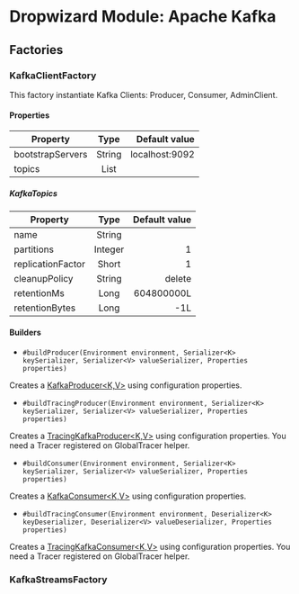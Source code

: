 # Dropwizard Module: Apache Kafka

## Factories

### KafkaClientFactory

This factory instantiate Kafka Clients: Producer, Consumer, AdminClient.

#### Properties

| Property         | Type             | Default value  |
| ---------------- |:----------------:| --------------:|
| bootstrapServers | String           | localhost:9092 |
| topics           | List<KafkaTopic> |                |

##### KafkaTopics

| Property          | Type       | Default value  |
| ----------------- |:----------:| --------------:|
| name              | String     |                |
| partitions        | Integer    | 1              |
| replicationFactor | Short      | 1              |
| cleanupPolicy     | String     | delete         |
| retentionMs       | Long       | 604800000L     |
| retentionBytes    | Long       | -1L            |


#### Builders

* `#buildProducer(Environment environment,
                  Serializer<K> keySerializer,
                  Serializer<V> valueSerializer,
                  Properties properties)`

Creates a [KafkaProducer<K,V>](http://kafka.apache.org/0110/javadoc/index.html?org/apache/kafka/clients/producer/KafkaProducer.html)
using configuration properties.

* `#buildTracingProducer(Environment environment,
                         Serializer<K> keySerializer,
                         Serializer<V> valueSerializer,
                         Properties properties)`

Creates a [TracingKafkaProducer<K,V>](https://github.com/opentracing-contrib/java-kafka-client/blob/master/src/main/java/io/opentracing/contrib/kafka/TracingKafkaProducer.java)
using configuration properties. You need a Tracer registered on GlobalTracer helper.

* `#buildConsumer(Environment environment,
                  Serializer<K> keySerializer,
                  Serializer<V> valueSerializer,
                  Properties properties)`

Creates a [KafkaConsumer<K,V>](http://kafka.apache.org/0110/javadoc/index.html?org/apache/kafka/clients/producer/KafkaConsumer.html)
using configuration properties.

* `#buildTracingConsumer(Environment environment,
                         Deserializer<K> keyDeserializer,
                         Deserializer<V> valueDeserializer,
                         Properties properties)`

Creates a [TracingKafkaConsumer<K,V>](https://github.com/opentracing-contrib/java-kafka-client/blob/master/src/main/java/io/opentracing/contrib/kafka/TracingKafkaConsumer.java)
using configuration properties. You need a Tracer registered on GlobalTracer helper.


### KafkaStreamsFactory

